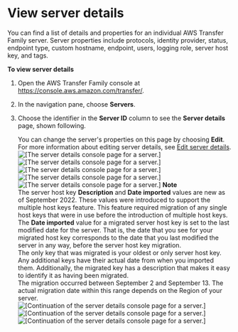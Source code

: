 # View server details<a name="configuring-servers-view-info"></a>

You can find a list of details and properties for an individual AWS Transfer Family server\. Server properties include protocols, identity provider, status, endpoint type, custom hostname, endpoint, users, logging role, server host key, and tags\.

**To view server details**

1. Open the AWS Transfer Family console at [https://console\.aws\.amazon\.com/transfer/](https://console.aws.amazon.com/transfer/)\.

1. In the navigation pane, choose **Servers**\. 

1. Choose the identifier in the **Server ID** column to see the **Server details** page, shown following\.

   You can change the server's properties on this page by choosing **Edit**\. For more information about editing server details, see [Edit server details](edit-server-config.md)\.  
![\[The server details console page for a server.\]](http://docs.aws.amazon.com/transfer/latest/userguide/images/edit-server-details-top.png)![\[The server details console page for a server.\]](http://docs.aws.amazon.com/transfer/latest/userguide/images/edit-server-details-endpoints.png)![\[The server details console page for a server.\]](http://docs.aws.amazon.com/transfer/latest/userguide/images/edit-server-details-users.png)![\[The server details console page for a server.\]](http://docs.aws.amazon.com/transfer/latest/userguide/images/edit-server-details-agreements.png)![\[The server details console page for a server.\]](http://docs.aws.amazon.com/transfer/latest/userguide/images/edit-server-details-hostkeys.png)
**Note**  
The server host key **Description** and **Date imported** values are new as of September 2022\. These values were introduced to support the multiple host keys feature\. This feature required migration of any single host keys that were in use before the introduction of multiple host keys\.   
The **Date imported** value for a migrated server host key is set to the last modified date for the server\. That is, the date that you see for your migrated host key corresponds to the date that you last modified the server in any way, before the server host key migration\.  
The only key that was migrated is your oldest or only server host key\. Any additional keys have their actual date from when you imported them\. Additionally, the migrated key has a description that makes it easy to identify it as having been migrated\.  
The migration occurred between September 2 and September 13\. The actual migration date within this range depends on the Region of your server\.  
![\[Continuation of the server details console page for a server.\]](http://docs.aws.amazon.com/transfer/latest/userguide/images/edit-server-details-additionaldetails.png)![\[Continuation of the server details console page for a server.\]](http://docs.aws.amazon.com/transfer/latest/userguide/images/edit-server-details-monitoring.png)![\[Continuation of the server details console page for a server.\]](http://docs.aws.amazon.com/transfer/latest/userguide/images/edit-server-details-tags.png)